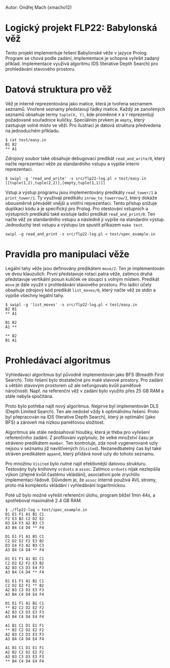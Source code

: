 Autor: Ondřej Mach (xmacho12)

# Logický projekt FLP22: Babylonská věž

Tento projekt implementuje řešení Babylonské věže v jazyce Prolog.
Program se chová podle zadání, implementace je schopná vyřešit zadaný příklad.
Implementace využívá algoritmu IDS (Iterative Depth Search) pro prohledávání stavového prostoru.

# Datová struktura pro věž

Věž je interně reprezentována jako matice, která je tvořena seznamem seznamů.
Vnořené seznamy představují řádky matice.
Každý ze zanořených seznamů obsahuje termy `tuple(X, Y)`, kde proměnné `X` a `Y` reprezentují požadované souřadnice kuličky.
Speciálním prvkem je `empty`, který zastupuje volné místo ve věži.
Pro ilustraci je datová struktura předvedena na jednoduchém příkladu.

```
$ cat test/easy.in
B1 B2
** A1
```

Zdrojový soubor také obsahuje debugovací predikát `read_and_write/0`, který načte reprezentaci věže ze standardního vstupu a vypíše interní reprezentaci.

```
$ swipl -g 'read_and_write' -s src/flp22-log.pl < test/easy.in
[[tuple(1,2),tuple(2,2)],[empty,tuple(1,1)]]
```

Vstup a výstup programu jsou implementovány predikáty `read_tower/1` a `print_tower/1`.
Ty využívají predikátu `inrow_to_towerrow/2`, který dokáže obousměrně převádět vnější a vnitřní reprezentaci.
Tento přístup snižuje duplikaci kódu a je specifický pro Prolog.
Pro otestování vstupních a výstupních predikátů také existuje ladící predikát `read_and_print/0`.
Ten načte věž ze standardního vstupu a následně ji vypíše na standardní výstup.
Jednoduchý test vstupu a výstupu lze spustit příkazem `make test`.

```
swipl -g read_and_print -s src/flp22-log.pl < test/spec_example.in
```

# Pravidla pro manipulaci věže

Legální tahy věže jsou definovány predikátem `move/2`.
Ten je implementován ve dvou klauzulích.
První představuje rotaci patra věže, zatímco druhá představuje vertikální posun kuliček ve sloupci s volným místem.
Predikát `move` je dále využit v prohledávání stavového prostoru.
Pro ladící účely obsahuje zdrojový kód predikát `list_moves/0`, který načte věž ze stdin a vypíše všechny legální tahy.

```
$ swipl -g 'list_moves' -s src/flp22-log.pl < test/easy.in
B2 B1
** A1

B1 B2
A1 **

** B2
B1 A1
```

# Prohledávací algoritmus

Vyhledávací algoritmus byl původně implementován jako BFS (Breadth First Search).
Toto řešení bylo dostatečné pro malé stavové prostory.
Pro zadání s větším stavovým prostorem už ale nefungovalo kvůli paměťové náročnosti.
Např. na referenční věž v zadání bylo využito přes 25 GB RAM a stále nebyla spočítána.

Proto bylo potřeba najít nový algoritmus.
Nejprve byl implementován DLS (Depth Limited Search).
Ten ale nedošel vždy k optimálnímu řešení.
Proto byl přepracován na IDS (Iterative Depth Search), který je optimální (jako BFS)
a zároveň má nízkou paměťovou složitost.

Algoritmus ale stále nedosahoval hloubky, která je třeba pro vyřešení referenčního zadání.
Z profilování vyplynulo, že velké množství času je stráveno predikátem `member`.
Ten kontroluje, zda nově vygenerované uzly nejsou v seznamu již navštívených (`Visited`).
Nezanedbatelný čas byl také stráven predikátem `append`, který přidává nové uzly do tohoto seznamu.

Pro množinu `Visited` bylo nutné najít efektivnější datovou strukturu.
Testovány byly knihovny `ordsets` a `assoc`.
Zatímco `ordsets` nijak nezlepšila výkon (zřejmě kvůli častému vkládání), asociativní pole zrychlilo implementaci řádově.
Důvodem je, že `assoc` interně používá AVL stromy, proto má komplexitu vkládání i vyhledávání logaritmickou.

Poté už bylo možné vyřešit referenční úlohu, program běžel 1min 44s, a spotřeboval maximálně 2.4 GB RAM.

```
$ ./flp22-log < test/spec_example.in
D1 E1 F1 A1 B1 C1
F2 E3 B2 C2 D2 E2
D3 E4 F3 A2 B3 C3
A3 B4 C4 D4 ** F4

D1 E1 F1 A1 B1 C1
C2 D2 E2 F2 E3 B2
D3 E4 F3 A2 B3 C3
A3 B4 C4 D4 ** F4

D1 E1 F1 A1 B1 C1
C2 D2 E2 F2 E3 B2
A2 B3 C3 D3 E4 F3
A3 B4 C4 D4 ** F4

D1 E1 F1 A1 B1 C1
C2 D2 E2 F2 ** B2
A2 B3 C3 D3 E3 F3
A3 B4 C4 D4 E4 F4

D1 E1 F1 A1 B1 C1
** B2 C2 D2 E2 F2
A2 B3 C3 D3 E3 F3
A3 B4 C4 D4 E4 F4

A1 B1 C1 D1 E1 F1
** B2 C2 D2 E2 F2
A2 B3 C3 D3 E3 F3
A3 B4 C4 D4 E4 F4

A1 B1 C1 D1 E1 F1
A2 B2 C2 D2 E2 F2
A3 B3 C3 D3 E3 F3
** B4 C4 D4 E4 F4
```

